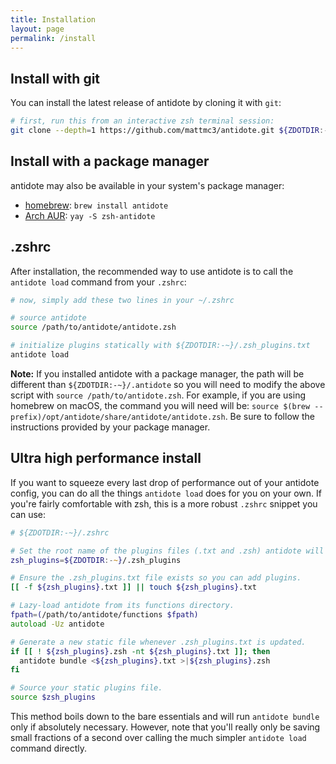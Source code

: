 ```yaml
---
title: Installation
layout: page
permalink: /install
---
```


## Install with git

You can install the latest release of antidote by cloning it with `git`:

```zsh
# first, run this from an interactive zsh terminal session:
git clone --depth=1 https://github.com/mattmc3/antidote.git ${ZDOTDIR:-~}/.antidote
```

## Install with a package manager

antidote may also be available in your system's package manager:

- [homebrew](https://formulae.brew.sh/formula/antidote): `brew install antidote`
- [Arch AUR](https://aur.archlinux.org/packages/zsh-antidote): `yay -S zsh-antidote`

## .zshrc

After installation, the recommended way to use antidote is to call the `antidote load` command from your `.zshrc`:

```zsh
# now, simply add these two lines in your ~/.zshrc

# source antidote
source /path/to/antidote/antidote.zsh

# initialize plugins statically with ${ZDOTDIR:-~}/.zsh_plugins.txt
antidote load
```

**Note:** If you installed antidote with a package manager, the path will be different
than `${ZDOTDIR:-~}/.antidote` so you will need to modify the above script with `source /path/to/antidote.zsh`. For example, if you are using homebrew on macOS, the
command you will need will be:
`source $(brew --prefix)/opt/antidote/share/antidote/antidote.zsh`.
Be sure to follow the instructions provided by your package manager.

## Ultra high performance install

If you want to squeeze every last drop of performance out of your antidote config, you can do all the things `antidote load` does for you on your own. If you're fairly comfortable with zsh, this is a more robust `.zshrc` snippet you can use:

```zsh
# ${ZDOTDIR:-~}/.zshrc

# Set the root name of the plugins files (.txt and .zsh) antidote will use.
zsh_plugins=${ZDOTDIR:-~}/.zsh_plugins

# Ensure the .zsh_plugins.txt file exists so you can add plugins.
[[ -f ${zsh_plugins}.txt ]] || touch ${zsh_plugins}.txt

# Lazy-load antidote from its functions directory.
fpath=(/path/to/antidote/functions $fpath)
autoload -Uz antidote

# Generate a new static file whenever .zsh_plugins.txt is updated.
if [[ ! ${zsh_plugins}.zsh -nt ${zsh_plugins}.txt ]]; then
  antidote bundle <${zsh_plugins}.txt >|${zsh_plugins}.zsh
fi

# Source your static plugins file.
source $zsh_plugins
```

This method boils down to the bare essentials and will run `antidote bundle` only if absolutely necessary. However, note that you'll really only be saving small fractions of a second over calling the much simpler `antidote load` command directly.
